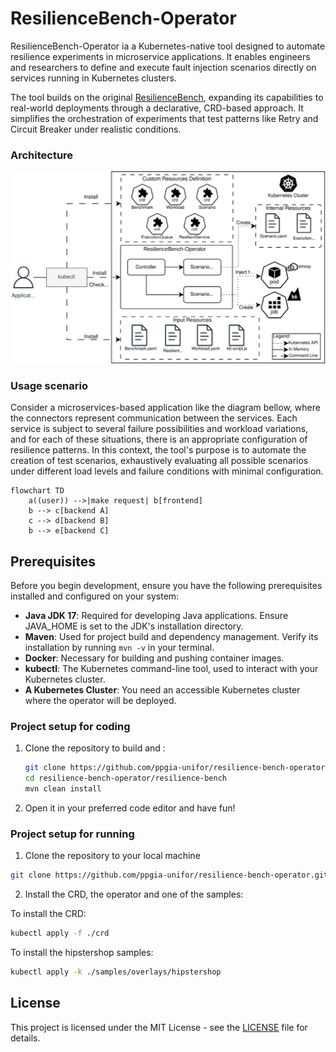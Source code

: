 # ResilienceBench-Operator

ResilienceBench-Operator ia a Kubernetes-native tool designed to automate resilience experiments in microservice applications. It enables engineers and researchers to define and execute fault injection scenarios directly on services running in Kubernetes clusters.

The tool builds on the original [ResilienceBench]((https://github.com/ppgia-unifor/resilience-bench)), expanding its capabilities to real-world deployments through a declarative, CRD-based approach. It simplifies the orchestration of experiments that test patterns like Retry and Circuit Breaker under realistic conditions.

### Architecture

![Architecture representation](./resiliencebench-operator-latest.svg)

### Usage scenario

Consider a microservices-based application like the diagram bellow, where the connectors represent communication between the services. Each service is subject to several failure possibilities and workload variations, and for each of these situations, there is an appropriate configuration of resilience patterns. In this context, the tool's purpose is to automate the creation of test scenarios, exhaustively evaluating all possible scenarios under different load levels and failure conditions with minimal configuration.

```mermaid
flowchart TD
    a((user)) -->|make request| b[frontend]
    b --> c[backend A]
    c --> d[backend B]
    b --> e[backend C]
```

## Prerequisites

Before you begin development, ensure you have the following prerequisites installed and configured on your system:

- **Java JDK 17**: Required for developing Java applications. Ensure JAVA_HOME is set to the JDK's installation directory.
- **Maven**: Used for project build and dependency management. Verify its installation by running `mvn -v` in your terminal.
- **Docker**: Necessary for building and pushing container images.
- **kubectl**: The Kubernetes command-line tool, used to interact with your Kubernetes cluster.
- **A Kubernetes Cluster**: You need an accessible Kubernetes cluster where the operator will be deployed.


### Project setup for coding

1. Clone the repository to build and :

   ```bash
   git clone https://github.com/ppgia-unifor/resilience-bench-operator.git
   cd resilience-bench-operator/resilience-bench
   mvn clean install
   ```

2. Open it in your preferred code editor and have fun!

### Project setup for running

1. Clone the repository to your local machine

```bash
git clone https://github.com/ppgia-unifor/resilience-bench-operator.git
```

2. Install the CRD, the operator and one of the samples:

To install the CRD:

```bash
kubectl apply -f ./crd
```

To install the hipstershop samples:

```bash
kubectl apply -k ./samples/overlays/hipstershop
```

## License

This project is licensed under the MIT License - see the [LICENSE](license.md) file for details.
